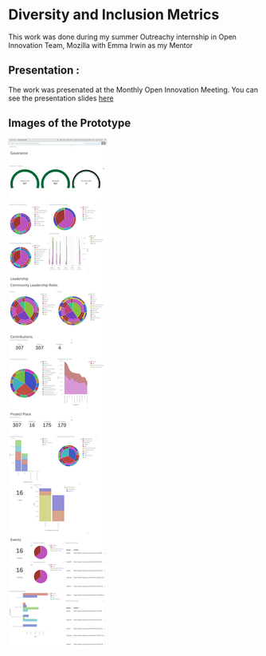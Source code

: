 # Diversity and Inclusion Metrics

This work was done during my summer Outreachy internship in Open Innovation Team, Mozilla with Emma Irwin as my Mentor


## Presentation :
The work was presenated at the Monthly Open Innovation Meeting. You can see the presentation slides [here](https://docs.google.com/presentation/d/1h4iVZrPmYFp3CSzT-wq8gKCAhw2utjlwTCzxDASGgcU/edit?usp=sharing)

## Images of the Prototype
<img src ="https://github.com/akshitac8/diversity_metrics_prototype/blob/master/Prototype-Images/Dashboard.png"></img>
